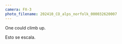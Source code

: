 ```yaml
---
camera: FX-3
photo_filename: 202410_CO_alps_norfolk_000032620007
---
```


One could climb up.

Esto se escala.

